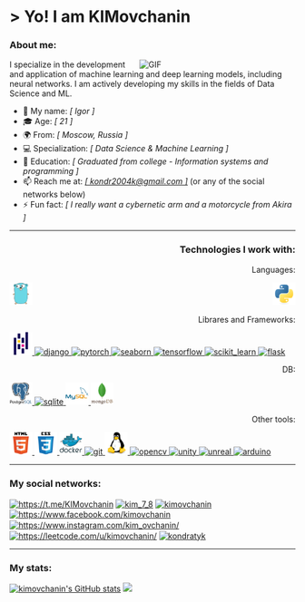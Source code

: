 <h1 align="left">> Yo! I am KIMovchanin</h1>
<h3 align="left">About me:</h3>
<img align="right" src="https://i.pinimg.com/originals/22/e4/94/22e49430a9a271ca1eaef7ea89ddd858.gif" alt="GIF" width="275" />
<p>I specialize in the development and application of machine learning and deep learning models, including neural networks. I am actively developing my skills in the fields of Data Science and ML.</p>

<ul>
  <li>👋 My name: <em>[ Igor ]</em></li>
  <li>🎓 Age: <em>[ 21 ]</em></li>
  <li>🌍 From: <em>[ Moscow, Russia ]</em></li>
  <li>💻 Specialization: <em>[ Data Science &amp; Machine Learning ]</em></li>
  <li>🏫 Education: <em>[ Graduated from college - Information systems and programming ]</em></li>
  <li>📫 Reach me at: <em><a href="mailto:kondr2004k@gmail.com">[ kondr2004k@gmail.com ]</a></em> (or any of the social networks below)</li>
  <li>⚡ Fun fact: <em>[ I really want a cybernetic arm and a motorcycle from Akira ]</em></li>
</ul>

<hr>
<h3 align="right">Technologies I work with:</h3>
<p align="right">   
  <p align="right">Languages:</p>
  <a align="right" href="https://www.python.org" target="_blank" rel="noreferrer"> <img align="right" src="https://raw.githubusercontent.com/devicons/devicon/master/icons/python/python-original.svg" alt="python" width="40" height="40"/> </a>
  <a align="right" href="https://golang.org" target="_blank" rel="noreferrer"> <img src="https://raw.githubusercontent.com/devicons/devicon/master/icons/go/go-original.svg" alt="go" width="40" height="40"/> </a> 
  <p align="right" >Librares and Frameworks:</p>
  <a align="right" href="https://pandas.pydata.org/" target="_blank" rel="noreferrer"> <img src="https://raw.githubusercontent.com/devicons/devicon/2ae2a900d2f041da66e950e4d48052658d850630/icons/pandas/pandas-original.svg" alt="pandas" width="40" height="40"/> </a>
  <a align="right" href="https://www.djangoproject.com/" target="_blank" rel="noreferrer"> <img src="https://cdn.worldvectorlogo.com/logos/django.svg" alt="django" width="40" height="40"/> </a>
  <a align="right" href="https://pytorch.org/" target="_blank" rel="noreferrer"> <img src="https://www.vectorlogo.zone/logos/pytorch/pytorch-icon.svg" alt="pytorch" width="40" height="40"/> </a> 
  <a align="right" href="https://seaborn.pydata.org/" target="_blank" rel="noreferrer"> <img src="https://seaborn.pydata.org/_images/logo-mark-lightbg.svg" alt="seaborn" width="40" height="40"/> </a> 
  <a align="right" href="https://www.tensorflow.org" target="_blank" rel="noreferrer"> <img src="https://www.vectorlogo.zone/logos/tensorflow/tensorflow-icon.svg" alt="tensorflow" width="40" height="40"/> </a> 
  <a align="right" href="https://scikit-learn.org/" target="_blank" rel="noreferrer"> <img src="https://upload.wikimedia.org/wikipedia/commons/0/05/Scikit_learn_logo_small.svg" alt="scikit_learn" width="40" height="40"/> </a>
  <a align="right" href="https://flask.palletsprojects.com/" target="_blank" rel="noreferrer"> <img src="https://banner2.cleanpng.com/20180802/xze/b9a6a3db15820d8ca55218eabcef930f.webp" alt="flask" width="40" height="40"/> </a> 
  <p align="right" >DB:</p>
  <a align="right" href="https://www.postgresql.org" target="_blank" rel="noreferrer"> <img src="https://raw.githubusercontent.com/devicons/devicon/master/icons/postgresql/postgresql-original-wordmark.svg" alt="postgresql" width="40" height="40"/> </a> 
  <a align="right" href="https://www.sqlite.org/" target="_blank" rel="noreferrer"> <img src="https://www.vectorlogo.zone/logos/sqlite/sqlite-icon.svg" alt="sqlite" width="40" height="40"/> </a> 
  <a align="right" href="https://www.mysql.com/" target="_blank" rel="noreferrer"> <img src="https://raw.githubusercontent.com/devicons/devicon/master/icons/mysql/mysql-original-wordmark.svg" alt="mysql" width="40" height="40"/> </a> 
  <a align="right" href="https://www.mongodb.com/" target="_blank" rel="noreferrer"> <img src="https://raw.githubusercontent.com/devicons/devicon/master/icons/mongodb/mongodb-original-wordmark.svg" alt="mongodb" width="40" height="40"/> </a> 
  <p align="right" >Other tools:</p>
  <a align="right" href="https://www.w3.org/html/" target="_blank" rel="noreferrer"> <img src="https://raw.githubusercontent.com/devicons/devicon/master/icons/html5/html5-original-wordmark.svg" alt="html5" width="40" height="40"/> </a> 
  <a align="right" href="https://www.w3schools.com/css/" target="_blank" rel="noreferrer"> <img src="https://raw.githubusercontent.com/devicons/devicon/master/icons/css3/css3-original-wordmark.svg" alt="css3" width="40" height="40"/> </a> 
  <a align="right" href="https://www.docker.com/" target="_blank" rel="noreferrer"> <img src="https://raw.githubusercontent.com/devicons/devicon/master/icons/docker/docker-original-wordmark.svg" alt="docker" width="40" height="40"/> </a> 
  <a align="right" href="https://git-scm.com/" target="_blank" rel="noreferrer"> <img src="https://www.vectorlogo.zone/logos/git-scm/git-scm-icon.svg" alt="git" width="40" height="40"/> </a> 
  <a align="right" href="https://www.linux.org/" target="_blank" rel="noreferrer"> <img src="https://raw.githubusercontent.com/devicons/devicon/master/icons/linux/linux-original.svg" alt="linux" width="40" height="40"/> </a> 
  <a align="right" href="https://opencv.org/" target="_blank" rel="noreferrer"> <img src="https://www.vectorlogo.zone/logos/opencv/opencv-icon.svg" alt="opencv" width="40" height="40"/> </a> 
  <a align="right" href="https://unity.com/" target="_blank" rel="noreferrer"> <img src="https://www.vectorlogo.zone/logos/unity3d/unity3d-icon.svg" alt="unity" width="40" height="40"/> </a> 
  <a align="right" href="https://unrealengine.com/" target="_blank" rel="noreferrer"> <img src="https://raw.githubusercontent.com/kenangundogan/fontisto/036b7eca71aab1bef8e6a0518f7329f13ed62f6b/icons/svg/brand/unreal-engine.svg" alt="unreal" width="40" height="40"/> </a>
  <a align="right" href="https://www.arduino.cc/" target="_blank" rel="noreferrer"> <img src="https://cdn.worldvectorlogo.com/logos/arduino-1.svg" alt="arduino" width="40" height="40"/> </a> 
</p>
<hr>
<h3 align="left">My social networks:</h3>
<p align="left">
<a href="https://t.me/KIMovchanin" target="blank"><img align="center" src="https://upload.wikimedia.org/wikipedia/commons/8/82/Telegram_logo.svg" alt="https://t.me/KIMovchanin" height="30" width="40" /></a>
<a href="https://twitter.com/kim_7_8" target="blank"><img align="center" src="https://raw.githubusercontent.com/rahuldkjain/github-profile-readme-generator/master/src/images/icons/Social/twitter.svg" alt="kim_7_8" height="30" width="40" /></a>
<a href="https://www.kaggle.com/kimovchanin" target="blank"><img align="center" src="https://raw.githubusercontent.com/rahuldkjain/github-profile-readme-generator/master/src/images/icons/Social/kaggle.svg" alt="kimovchanin" height="30" width="40" /></a>
<a href="https://www.facebook.com/kimovchanin" target="blank"><img align="center" src="https://raw.githubusercontent.com/rahuldkjain/github-profile-readme-generator/master/src/images/icons/Social/facebook.svg" alt="https://www.facebook.com/kimovchanin" height="30" width="40" /></a>
<a href="https://www.instagram.com/kim_ovchanin/" target="blank"><img align="center" src="https://raw.githubusercontent.com/rahuldkjain/github-profile-readme-generator/master/src/images/icons/Social/instagram.svg" alt="https://www.instagram.com/kim_ovchanin/" height="30" width="40" /></a>
<a href="https://leetcode.com/u/kimovchanin/" target="blank"><img align="center" src="https://raw.githubusercontent.com/rahuldkjain/github-profile-readme-generator/master/src/images/icons/Social/leet-code.svg" alt="https://leetcode.com/u/kimovchanin/" height="30" width="40" /></a>
<a href="https://m.vk.com/kondratyk" target="blank"><img align="center" src="https://upload.wikimedia.org/wikipedia/commons/f/f3/VK_Compact_Logo_%282021-present%29.svg" alt="kondratyk" height="30" width="40" /></a>
</p>
<hr>
<h3 align="left">My stats:</h3>
<a href="http://www.github.com/kimovchanin"><img src="https://github-readme-stats.vercel.app/api?username=kimovchanin&show_icons=true&hide=&count_private=true&title_color=FF8C00&text_color=00FF00&icon_color=0891b2&bg_color=1c1917&hide_border=true&show_icons=true" alt="kimovchanin's GitHub stats" /></a>
<a href="http://www.github.com/kimovchanin"><img src="https://github-readme-streak-stats.herokuapp.com/?user=kimovchanin&stroke=00FF00&background=1c1917&ring=FF8C00&fire=FF8C00&currStreakNum=00FF00&currStreakLabel=FF8C00&sideNums=00FF00&sideLabels=00FF00&dates=00FF00&hide_border=true" /></a>
